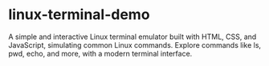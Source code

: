 # linux-terminal-demo
A simple and interactive Linux terminal emulator built with HTML, CSS, and JavaScript, simulating common Linux commands. Explore commands like ls, pwd, echo, and more, with a modern terminal interface.
